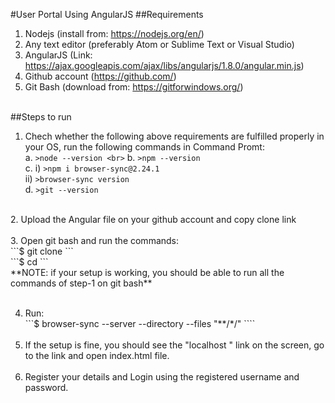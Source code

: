#User Portal Using AngularJS
##Requirements
1. Nodejs 
(install from: https://nodejs.org/en/) <br>
2. Any text editor (preferably Atom or Sublime Text or Visual Studio) <br>
3. AngularJS
(Link: https://ajax.googleapis.com/ajax/libs/angularjs/1.8.0/angular.min.js) <br>
4. Github account (https://github.com/) <br>
5. Git Bash (download from: https://gitforwindows.org/) <br> <br>

##Steps to run
1. Chech whether the following above requirements are fulfilled properly in your OS, run the following commands in Command Promt:<br>
a. ```>node --version <br>```
b. ```>npm --version``` <br>
c.	i) ```>npm i browser-sync@2.24.1``` <br>
	ii) ```>browser-sync version ```<br>
d. ```>git --version``` <br>
<br>
2. Upload the Angular file on your github account and copy clone link <br><br>
3. Open git bash and run the commands: <br>
```$ git clone <clone_link>```  <br>
```$ cd <filename> ```<br>
**NOTE: if your setup is working, you should be able to run all the commands of step-1 on git bash**<br><br>

4. Run: <br>
```$ browser-sync --server --directory --files "**/*/" ````<br><br>
5. If the setup is fine, you should see the "localhost " link on the screen, go to the link and open index.html file. <br><br>
6. Register your details and Login using the registered username and password. <br>
